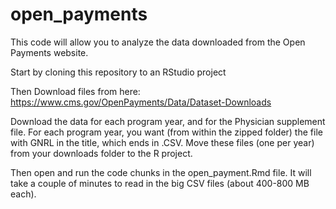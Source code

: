 # open_payments

This code will allow you to analyze the data downloaded from the Open Payments website.

Start by cloning this repository to an RStudio project

Then Download files from here: https://www.cms.gov/OpenPayments/Data/Dataset-Downloads

Download the data for each program year, and for the Physician supplement file. For each program year, you want (from within the zipped folder) the file with GNRL in the title, which ends in .CSV. Move these files (one per year) from your downloads folder to the R project.

Then open and run the code chunks in the open_payment.Rmd file. It will take a couple of minutes to read in the big CSV files (about 400-800 MB each).